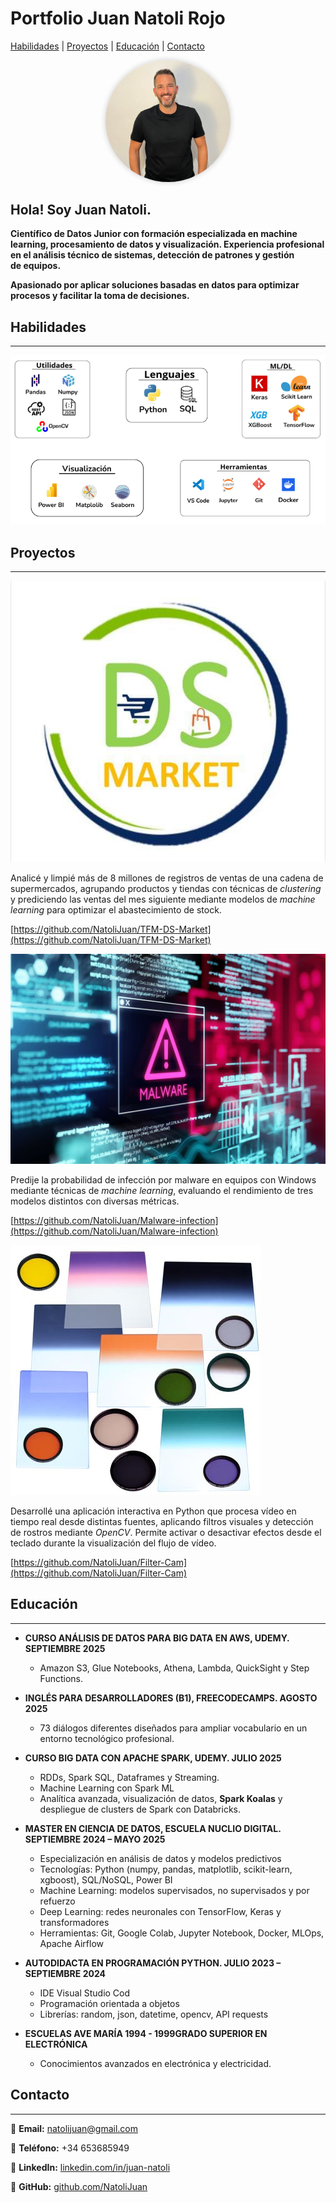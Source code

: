 
# Portfolio Juan Natoli Rojo

[Habilidades](#Habilidades) | [Proyectos](#Proyectos) | [Educación](#Educación) | [Contacto](#Contacto)

<p align="center">
  <img src="33eacd50-0f45-482b-962d-1836215c1b3e.png" alt="Foto de perfil" width="200" style="border-radius:50%; box-shadow: 0 0 10px rgba(0,0,0,0.2);">
</p>


## Hola! Soy Juan Natoli.

**Científico de Datos Junior con formación especializada en machine learning, procesamiento de datos y visualización. Experiencia profesional en el análisis técnico de sistemas, detección de patrones y gestión de equipos.** 

**Apasionado por aplicar soluciones basadas en datos para optimizar procesos y facilitar la toma de decisiones.**

<aside>

# Habilidades

---

</aside>

![Captura de pantalla 2025-10-19 215155.png](Captura_de_pantalla_2025-10-19_215155.png)

<aside>

# Proyectos

---

</aside>

![image5-h_mgtptvsy.jpg](image5-h_mgtptvsy.jpg)

Analicé y limpié más de 8 millones de registros de ventas de una cadena de supermercados, agrupando productos y tiendas con técnicas de *clustering* y prediciendo las ventas del mes siguiente mediante modelos de *machine learning* para optimizar el abastecimiento de stock.

                                                                                                           

[https://github.com/NatoliJuan/TFM-DS-Market](https://github.com/NatoliJuan/TFM-DS-Market)

![image17-h_mgtq6a7s.jpg](image17-h_mgtq6a7s.jpg)

                                                    

Predije la probabilidad de infección por malware en equipos con Windows mediante técnicas de *machine learning*, evaluando el rendimiento de tres modelos distintos con diversas métricas.

                                                                                                                                                                              

                                      

[https://github.com/NatoliJuan/Malware-infection](https://github.com/NatoliJuan/Malware-infection)

![filtros02.jpg](filtros02.jpg)

Desarrollé una aplicación interactiva en Python que procesa vídeo en tiempo real desde distintas fuentes, aplicando filtros visuales y detección de rostros mediante *OpenCV*. Permite activar o desactivar efectos desde el teclado durante la visualización del flujo de vídeo.

                                                      

[https://github.com/NatoliJuan/Filter-Cam](https://github.com/NatoliJuan/Filter-Cam)

<aside>

# Educación

---

</aside>

- **CURSO ANÁLISIS DE DATOS PARA BIG DATA EN AWS, UDEMY.  SEPTIEMBRE 2025**
    - Amazon S3, Glue Notebooks, Athena, Lambda, QuickSight y Step Functions.
    
- **INGLÉS PARA DESARROLLADORES (B1), FREECODECAMPS.  AGOSTO 2025**
    - 73 diálogos diferentes diseñados para ampliar vocabulario en un entorno tecnológico profesional.
- **CURSO BIG DATA CON APACHE SPARK, UDEMY.  JULIO 2025**
    - RDDs, Spark SQL, Dataframes y Streaming.
    - Machine Learning con Spark ML
    - Analítica avanzada, visualización de datos, **Spark Koalas** y despliegue de clusters de Spark con Databricks.
- **MASTER EN CIENCIA DE DATOS, ESCUELA NUCLIO DIGITAL.  SEPTIEMBRE 2024 – MAYO 2025**
    - Especialización en análisis de datos y modelos predictivos
    - Tecnologías: Python (numpy, pandas, matplotlib, scikit-learn, xgboost), SQL/NoSQL, Power BI
    - Machine Learning: modelos supervisados, no supervisados y por refuerzo
    - Deep Learning: redes neuronales con TensorFlow, Keras y transformadores
    - Herramientas: Git, Google Colab, Jupyter Notebook, Docker, MLOps, Apache Airflow
- **AUTODIDACTA EN PROGRAMACIÓN PYTHON.  JULIO 2023 – SEPTIEMBRE 2024**
    - IDE Visual Studio Cod
    - Programación orientada a objetos
    - Librerías: random, json, datetime, opencv, API requests
- **ESCUELAS AVE MARÍA 1994 - 1999GRADO SUPERIOR EN ELECTRÓNICA**
    - Conocimientos avanzados en electrónica y electricidad.

<aside>

# Contacto

---

</aside>

📧 **Email:** natolijuan@gmail.com

📱 **Teléfono:** +34 653685949

💼 **LinkedIn:**  [linkedin.com/in/juan-natoli](https://www.linkedin.com/in/juan-natoli/)


🐙 **GitHub:**   [github.com/NatoliJuan](https://github.com/NatoliJuan)



